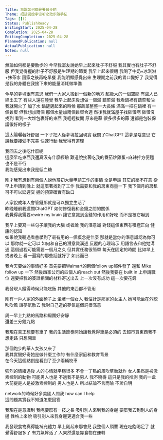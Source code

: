 ```yaml
---    
Title: 無論如何都是要散步的    
Theme: 把话说给宇宙听之散步随手记    
Tags: []()    
Status: PublishReady    
WritingStart: 2025-04-28    
Completion: 2025-04-28    
EditingCompletion: 2025-04-28    
PlannedPublication: null    
ActualPublication: null    
Notes: null    
---    
```

無論如何都是要散步的 今早我室友說她早上起來肚子不舒服 我其實也有肚子不舒服 但我覺得握的肚子不舒服是生理期的節奏 我早上起來很餓 我喝了牛奶+冰淇淋+抹茶水 回家之後再吃早餐 我能明顯感覺出來 生理期之前我的胃口變好了 我覺得是我的身體在我接下來的能量消耗做準備    
    
今早的夢境很有意思 我們一大家人搬到一個新的地方 超級大的一個空間 有些人已經出去了 有些人還在睡覺 我早上起床後想做一個湯 蔬菜湯 我看鍋裡有蔬菜和油 我就開火了 加了水 鍋鏟鏟起來的時候 那蔬菜整整一大長條 滿滿一把在鍋裡 有一個雞蛋 但我想加兩個 那個水量加兩個雞蛋合適 然後我就滿屋子找雞蛋啊 雞蛋沒找到 看到一大堆包裹好的東西 我輕輕拔開 原來是蒜 很多很多的蒜 還都是包裝保護很好的樣子    
    
這太陽曬著好舒服 一下子把人從夢境拉回現實 我問了ChatGPT 這夢是啥意思 它說我要接受不完美 快速行動 我覺得有道理    
    
我回去之後吃什麼呢    
這麼早吃東西我還真沒有什麼經驗 難道說接著吃我的番茄炒雞蛋+麻辣拌方便麵 也不是不行     
我能感覺出來我是低血糖    
    
剛才我有想到有兩個人說他當初大量申請工作的事情 全是申請 其它的毫不在意 從早上申請到晚上 就這麼著找到了工作 我需要和我的房東商量一下 我下個月的房租 可不可以延遲交 握的預算確實有缺口     
    
人家說成年人會管錢那就是可以獨立生活了    
昨晚睡前我還問ChatGPT 如何修復我和金錢之間的關係    
我覺得我需要rewire my brain 讓它意識到金錢的作用和好吃 而不是被它嚇到    
    
我早上要寫一些句子讓我的大腦 或者說 我的潛意識 對錢這個東西有積極正向 健康的認知     
如果說我聽過看書學到了最有用的一個概念是什麼 那就是當你的潛意識認為你可以 那你就一定可以 如何和自己的潛意識溝通 反覆的心理暗示 用語言去和他她溝通 這個過程可能需要一個月之久 但其實任務很簡單 每天在固定的時間 比如早上或者晚上 看一遍寫的那些話就好了 如此而已    
    
我今天要做的事情好多 首先要把Walmart的兩個follow up郵件發了 還和 Mike follow up 一下 然後四家公司的四個人的reach out 然後我要在 built in 上申請職位 還要把我的簽證相關的材料寄送出去 上一次沒有成功 這一次要花錢     
    
我發現人餓得時候只能吃飯 其他的東西都不管用     
    
剛有一戶人家的外面椅子上 坐著一個女人 我估計是那家的女主人 她可能坐在外貌吹吹風 讓夢氣散去 我對自己造的夢氣這個詞很滿意     
    
周一早上九點的馬路和周圍好安靜    
還差三分鐘九點    
    
我現在真正想要有車了 我的生活節奏開始讓我覺得車是必須的 去超市買東西我不想走路 只想開車    
    
那個跑步的華人女孩又來了    
我其實蠻好奇她是做什麼工作的 有什麼家庭和教育背景    
在今天這個點倒是看到了至少兩輛校車    
    
強烈的情緒過後 人的心情就平穩很多 不會一丁點的風吹草動就炸 女人果然是被激素控制的動物 可能男人也是 不過我不是男人 我不曉得 這只是我的推測 我的一盒大前提是人是被激素控制的 男人也是人 所以結論不言而喻 不證自明    
    
network的時候好多美國人問我 how can I help     
這問題其實我不知道怎麼回答     
    
我現在是意識到 我呢要麼有一技之長 吸引別人來到我的身邊 要麼我去到別人的身邊 性格上來說 吸引別人來我身邊更適合我一些    
    
我發現食物真得能補充體力 早上剛起來那會兒 我整個人頭暈 現在吃飽喝足了 就覺得舒服多了 有力氣幹活了 人果然還是靠食物在運轉     
    